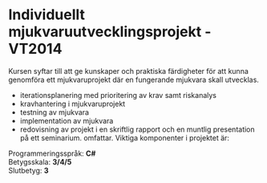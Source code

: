 # Individuellt mjukvaruutvecklingsprojekt - VT2014

Kursen syftar till att ge kunskaper och praktiska färdigheter för att kunna genomföra ett
mjukvaruprojekt där en fungerande mjukvara skall utvecklas.
- iterationsplanering med prioritering av krav samt riskanalys
- kravhantering i mjukvaruprojekt
- testning av mjukvara
- implementation av mjukvara
- redovisning av projekt i en skriftlig rapport och en muntlig presentation på ett seminarium. omfattar. Viktiga komponenter i projektet är:

Programmeringsspråk: <b>C#</b><br>
Betygsskala: <b>3/4/5</b><br>
Slutbetyg: <b>3</b>
